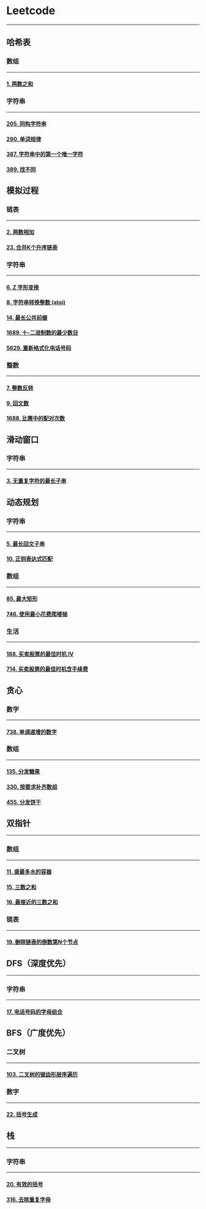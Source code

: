 # Leetcode

----



## 哈希表



### 数组

----



#### [1. 两数之和](https://leetcode-cn.com/problems/two-sum/)







### 字符串

---



#### [205. 同构字符串](https://leetcode-cn.com/problems/isomorphic-strings/)



#### [290. 单词规律](https://leetcode-cn.com/problems/word-pattern/)



#### [387. 字符串中的第一个唯一字符](https://leetcode-cn.com/problems/first-unique-character-in-a-string/)



#### [389. 找不同](https://leetcode-cn.com/problems/find-the-difference/)





## 模拟过程



### 链表

---



#### [2. 两数相加](https://leetcode-cn.com/problems/add-two-numbers/)



#### [23. 合并K个升序链表](https://leetcode-cn.com/problems/merge-k-sorted-lists/)





### 字符串

----



#### [6. Z 字形变换](https://leetcode-cn.com/problems/zigzag-conversion/)



#### [8. 字符串转换整数 (atoi)](https://leetcode-cn.com/problems/string-to-integer-atoi/)



#### [14. 最长公共前缀](https://leetcode-cn.com/problems/longest-common-prefix/)



#### [1689. 十-二进制数的最少数目](https://leetcode-cn.com/problems/partitioning-into-minimum-number-of-deci-binary-numbers/)



#### [5629. 重新格式化电话号码](https://leetcode-cn.com/problems/reformat-phone-number/)



### 整数

---



#### [7. 整数反转](https://leetcode-cn.com/problems/reverse-integer/)



#### [9. 回文数](https://leetcode-cn.com/problems/palindrome-number/)



#### [1688. 比赛中的配对次数](https://leetcode-cn.com/problems/count-of-matches-in-tournament/)







## 滑动窗口



### 字符串

---



#### [3. 无重复字符的最长子串](https://leetcode-cn.com/problems/longest-substring-without-repeating-characters/)







## 动态规划



### 字符串

---



#### [5. 最长回文子串](https://leetcode-cn.com/problems/longest-palindromic-substring/)



#### [10. 正则表达式匹配](https://leetcode-cn.com/problems/regular-expression-matching/)





### 数组

---



#### [85. 最大矩形](https://leetcode-cn.com/problems/maximal-rectangle/)



#### [746. 使用最小花费爬楼梯](https://leetcode-cn.com/problems/min-cost-climbing-stairs/)





### 生活

---



#### [188. 买卖股票的最佳时机 IV](https://leetcode-cn.com/problems/best-time-to-buy-and-sell-stock-iv/)



#### [714. 买卖股票的最佳时机含手续费](https://leetcode-cn.com/problems/best-time-to-buy-and-sell-stock-with-transaction-fee/)







## 贪心



### 数字

---



#### [738. 单调递增的数字](https://leetcode-cn.com/problems/monotone-increasing-digits/)



### 数组

---



#### [135. 分发糖果](https://leetcode-cn.com/problems/candy/)



#### [330. 按要求补齐数组](https://leetcode-cn.com/problems/patching-array/)



#### [455. 分发饼干](https://leetcode-cn.com/problems/assign-cookies/)





## 双指针

---





### 数组

---



#### [11. 盛最多水的容器](https://leetcode-cn.com/problems/container-with-most-water/)



#### [15. 三数之和](https://leetcode-cn.com/problems/3sum/)



#### [16. 最接近的三数之和](https://leetcode-cn.com/problems/3sum-closest/)





### 链表

---



#### [19. 删除链表的倒数第N个节点](https://leetcode-cn.com/problems/remove-nth-node-from-end-of-list/)







## DFS（深度优先）

---



### 字符串

---



#### [17. 电话号码的字母组合](https://leetcode-cn.com/problems/letter-combinations-of-a-phone-number/)







## BFS（广度优先）



### 二叉树

---



#### [103. 二叉树的锯齿形层序遍历](https://leetcode-cn.com/problems/binary-tree-zigzag-level-order-traversal/)







### 数字

---



#### [22. 括号生成](https://leetcode-cn.com/problems/generate-parentheses/)



## 栈

---



### 字符串

---



#### [20. 有效的括号](https://leetcode-cn.com/problems/valid-parentheses/)



#### [316. 去除重复字母](https://leetcode-cn.com/problems/remove-duplicate-letters/)